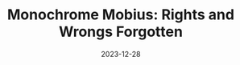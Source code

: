 ---
title: 'Monochrome Mobius: Rights and Wrongs Forgotten'
tags:
  - platform_playstation-5
  - genre_rpg
note: Deluxe Edition
physical: true
digital: false
guide: false
pending: false
date: 2023-12-28
---